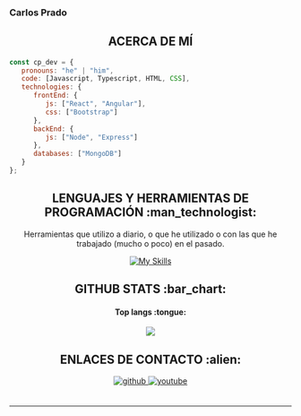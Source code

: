 ### Carlos Prado

<h2 align="center">ACERCA DE MÍ</h2>

```js
const cp_dev = {
   pronouns: "he" | "him",
   code: [Javascript, Typescript, HTML, CSS],
   technologies: {
      frontEnd: {
         js: ["React", "Angular"],
         css: ["Bootstrap"]
      },
      backEnd: {
         js: ["Node", "Express"]
      },
      databases: ["MongoDB"]
   }
};
```

<h2 align="center">LENGUAJES Y HERRAMIENTAS DE PROGRAMACIÓN :man_technologist:</h2>

<p align="center">Herramientas que utilizo a diario, o que he utilizado o con las que he trabajado (mucho o poco) en el pasado.</p>

<div align="center">
 
[![My Skills](https://skillicons.dev/icons?i=html,css,bootstrap,react,angular,js,ts,nodejs,express,mongodb,git,postman)](https://skillicons.dev)

<h2 align="center">GITHUB STATS :bar_chart:</h2>

<!--
<h4 align="center">Visitor's count :eyes:</h4>

<p align="center"><img src="https://profile-counter.glitch.me/{cp-dev77}/count.svg" alt="cp-dev77 :: Visitor's Count" /></p>
-->
<h4 align="center">Top langs :tongue:</h4>

<p align="center"><img src="https://github-readme-stats.vercel.app/api/top-langs/?username=cp-dev77&langs_count=10&theme=tokyonight&layout=compact" /></p>

<h2 align="center">ENLACES DE CONTACTO :alien:</h2>
 
<div align="center">
<a href="https://github.com/https://github.com/cp-dev77" target="_blank">
<img src=https://img.shields.io/badge/github-%2324292e.svg?&style=for-the-badge&logo=github&logoColor=white alt=github style="margin-bottom: 5px;" />
</a>
<a href="https://www.youtube.com/channel/UC7Jz5Msn_LeKlKw4GjgiszQ" target="_blank">
<img src=https://img.shields.io/badge/youtube-%23EE4831.svg?&style=for-the-badge&logo=youtube&logoColor=white alt=youtube style="margin-bottom: 5px;" />
</a>
</div>  
<br>

---
